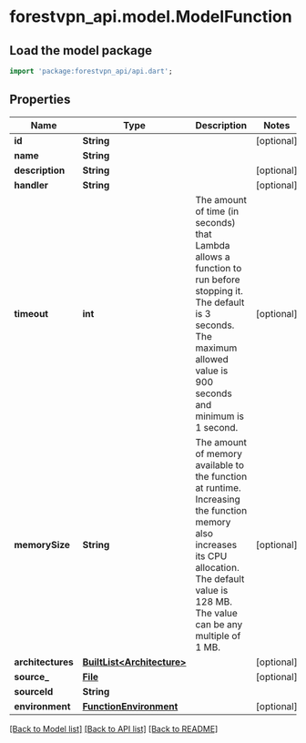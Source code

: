 # forestvpn_api.model.ModelFunction

## Load the model package
```dart
import 'package:forestvpn_api/api.dart';
```

## Properties
Name | Type | Description | Notes
------------ | ------------- | ------------- | -------------
**id** | **String** |  | [optional] 
**name** | **String** |  | 
**description** | **String** |  | [optional] 
**handler** | **String** |  | [optional] 
**timeout** | **int** | The amount of time (in seconds) that Lambda allows a function to run before stopping it. The default is 3 seconds. The maximum allowed value is 900 seconds and minimum is 1 second. | [optional] 
**memorySize** | **String** | The amount of memory available to the function at runtime. Increasing the function memory also increases its CPU allocation. The default value is 128 MB. The value can be any multiple of 1 MB. | [optional] 
**architectures** | [**BuiltList&lt;Architecture&gt;**](Architecture.md) |  | [optional] 
**source_** | [**File**](File.md) |  | [optional] 
**sourceId** | **String** |  | 
**environment** | [**FunctionEnvironment**](FunctionEnvironment.md) |  | [optional] 

[[Back to Model list]](../README.md#documentation-for-models) [[Back to API list]](../README.md#documentation-for-api-endpoints) [[Back to README]](../README.md)


